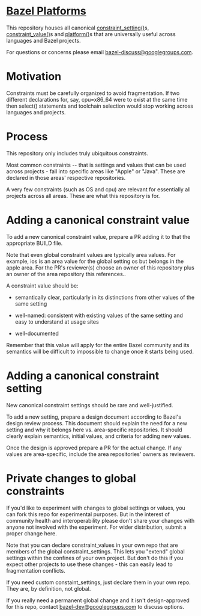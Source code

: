 # [Bazel Platforms](https://bazel.build)

This repository houses all canonical
[constraint_setting()](https://docs.bazel.build/versions/main/be/platform.html#constraint_setting)s,
[constraint_value()](https://docs.bazel.build/versions/main/be/platform.html#constraint_value)s
and
[platform()](https://docs.bazel.build/versions/main/be/platform.html#platform)s
that are universally useful across languages and Bazel projects.

For questions or concerns please email
[bazel-discuss@googlegroups.com](mailto://bazel-discuss@googlegroups.com).

# Motivation

Constraints must be carefully organized to avoid fragmentation. If two different
declarations for, say, cpu=x86_64 were to exist at the same time then select()
statements and toolchain selection would stop working across languages and
projects.

# Process

This repository only includes truly ubiquitous constraints.

Most common constraints -- that is settings and values that can be used across
projects - fall into specific areas like "Apple" or "Java". These are declared
in those areas' respective repositories.

A very few constraints (such as OS and cpu) are relevant for essentially all
projects across all areas. These are what this repository is for.

# Adding a canonical constraint value

To add a new canonical constraint value, prepare a PR adding it to that the
appropriate BUILD file.

Note that even global constraint values are typically area values. For example,
ios is an area value for the global setting os but belongs in the apple area.
For the PR's reviewer(s) choose an owner of this repository plus an owner of the
area repository this references..

A constraint value should be:

-   semantically clear, particularly in its distinctions from other values of
    the same setting

-   well-named: consistent with existing values of the same setting and easy to
    understand at usage sites

-   well-documented

Remember that this value will apply for the entire Bazel community and its
semantics will be difficult to impossible to change once it starts being used.

# Adding a canonical constraint setting

New canonical constraint settings should be rare and well-justified.

To add a new setting, prepare a design document according to Bazel's design
review process. This document should explain the need for a new setting and why
it belongs here vs. area-specific repositories. It should clearly explain
semantics, initial values, and criteria for adding new values.

Once the design is approved prepare a PR for the actual change. If any values
are area-specific, include the area repositories' owners as reviewers.

# Private changes to global constraints

If you'd like to experiment with changes to global settings or values, you can
fork this repo for experimental purposes. But in the interest of community
health and interoperability please don't share your changes with anyone not
involved with the experiment. For wider distribution, submit a proper change
here.

Note that you can declare constraint_values in your own repo that are members of
the global constraint_settings. This lets you "extend" global settings within
the confines of your own project. But don't do this if you expect other projects
to use these changes - this can easily lead to fragmentation conflicts.

If you need custom constaint_settings, just declare them in your own repo. They
are, by definition, not global.

If you really need a permanent global change and it isn't design-approved for
this repo, contact
[bazel-dev@googlegroups.com](mailto://bazel-dev@googlegroups.com) to discuss
options.

